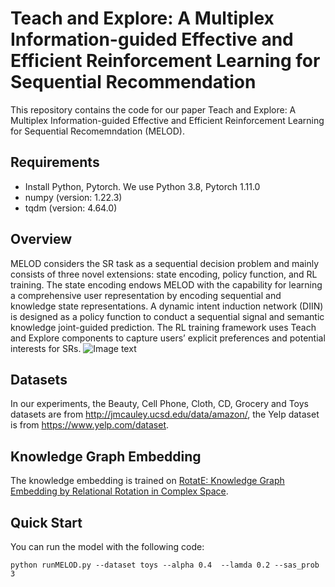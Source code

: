 # Teach and Explore: A Multiplex Information-guided Effective and Efficient Reinforcement Learning for Sequential Recommendation 
This repository contains the code for our paper Teach and Explore: A Multiplex Information-guided Effective and Efficient Reinforcement Learning for Sequential Recomemndation (MELOD).
## Requirements
* Install Python, Pytorch. We use Python 3.8, Pytorch 1.11.0
* numpy (version: 1.22.3)
* tqdm (version: 4.64.0)
## Overview
MELOD considers the SR task as a sequential decision problem and mainly consists of three novel extensions: state encoding, policy function, and RL training. The state encoding endows MELOD with the capability for learning a comprehensive user representation by encoding sequential and knowledge state representations. A dynamic intent induction network (DIIN) is designed as a policy function to conduct a sequential signal and semantic knowledge joint-guided prediction. The RL training framework uses Teach and Explore components to capture users’ explicit preferences and potential interests for SRs.
![Image text](https://github.com/LFM-bot/Teach-and-Explore-A-Multiplex-Information-guided-Effective-and-Efficient-RL-for-SR/blob/master/fig/model.png)
## Datasets
In our experiments, the Beauty, Cell Phone, Cloth, CD, Grocery and Toys datasets are from http://jmcauley.ucsd.edu/data/amazon/, the Yelp dataset is from https://www.yelp.com/dataset.
## Knowledge Graph Embedding
The knowledge embedding is trained on [RotatE: Knowledge Graph Embedding by Relational Rotation in Complex Space](https://github.com/DeepGraphLearning/KnowledgeGraphEmbedding).
## Quick Start
You can run the model with the following code:
```
python runMELOD.py --dataset toys --alpha 0.4  --lamda 0.2 --sas_prob 3
```


